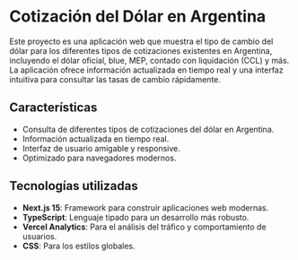 # Cotización del Dólar en Argentina

Este proyecto es una aplicación web que muestra el tipo de cambio del dólar para los diferentes tipos de cotizaciones existentes en Argentina, incluyendo el dólar oficial, blue, MEP, contado con liquidación (CCL) y más.  
La aplicación ofrece información actualizada en tiempo real y una interfaz intuitiva para consultar las tasas de cambio rápidamente.

## Características

- Consulta de diferentes tipos de cotizaciones del dólar en Argentina.
- Información actualizada en tiempo real.
- Interfaz de usuario amigable y responsive.
- Optimizado para navegadores modernos.

## Tecnologías utilizadas

- **Next.js 15**: Framework para construir aplicaciones web modernas.
- **TypeScript**: Lenguaje tipado para un desarrollo más robusto.
- **Vercel Analytics**: Para el análisis del tráfico y comportamiento de usuarios.
- **CSS**: Para los estilos globales.
